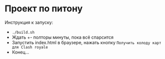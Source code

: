 # Проект по питону

Инструкция к запуску:

- `./build.sh` 
- Ждать +- полторы минуты, пока всё спарсится
- Запустить index.html в браузере, нажать кнопку `Получить колоду карт для Clash royale`
- Конец...